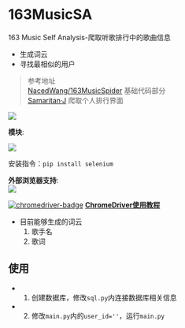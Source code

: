 # 163MusicSA
163 Music Self Analysis-爬取听歌排行中的歌曲信息  
+ 生成词云  
+ 寻找最相似的用户  
>参考地址  
[NacedWang/163MusicSpider](https://github.com/NacedWang/163MusicSpider) 基础代码部分  
[Samaritan·J](https://blog.csdn.net/u010890916/article/details/106879465/) 爬取个人排行界面  

![][python]  

**模块**:  

![][selenium-badge]  

安装指令：`pip install selenium`  

**外部浏览器支持**:  
![][chrome]  

[![chromedriver-badge]][chromedriver-link] 
[**ChromeDriver使用教程**](https://blog.csdn.net/weixin_41990913/article/details/90936149)

+ 目前能够生成的词云
  1. 歌手名
  2. 歌词

## 使用
+ 1. 创建数据库，修改`sql.py`内连接数据库相关信息  
+ 2. 修改`main.py`内的`user_id=''`，运行`main.py`  

[python]: https://img.shields.io/badge/python-3.8-blue?logo=python
[selenium-badge]: https://img.shields.io/badge/selenium-3.141.0-blue?logo=python
[chromedriver-badge]: https://img.shields.io/badge/ChromeDriver-86.0.4240.22-blue
[chromedriver-link]: http://npm.taobao.org/mirrors/chromedriver/86.0.4240.22/
[chrome]: https://img.shields.io/badge/Chrome-86.0.4240.75-blue
